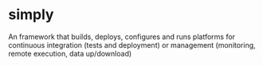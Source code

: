 # simply
An framework that builds, deploys, configures and runs platforms for continuous integration (tests and deployment) or management (monitoring, remote execution, data up/download)
